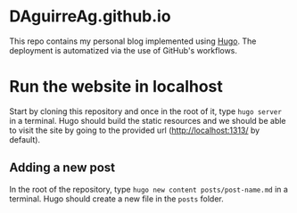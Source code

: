 # DAguirreAg.github.io
This repo contains my personal blog implemented using [Hugo](https://gohugo.io/). The deployment is automatized via the use of GitHub's workflows.

# Run the website in localhost
Start by cloning this repository and once in the root of it, type `hugo server` in a terminal. Hugo should build the static resources and we should be able to visit the site by going to the provided url ([http://localhost:1313/](http://localhost:1313/) by default). 

## Adding a new post
In the root of the repository, type `hugo new content posts/post-name.md` in a terminal. Hugo should create a new file in the `posts` folder.